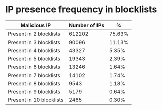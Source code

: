 # IP presence frequency in blocklists
| Malicious IP | Number of IPs | % |
|----|----|----|
| Present in 2 blocklists | 612202 | 75.63% |
| Present in 3 blocklists | 90096 | 11.13% |
| Present in 4 blocklists | 43327 | 5.35% |
| Present in 5 blocklists | 19343 | 2.39% |
| Present in 6 blocklists | 13246 | 1.64% |
| Present in 7 blocklists | 14102 | 1.74% |
| Present in 8 blocklists | 9543 | 1.18% |
| Present in 9 blocklists | 5179 | 0.64% |
| Present in 10 blocklists | 2465 | 0.30% |
